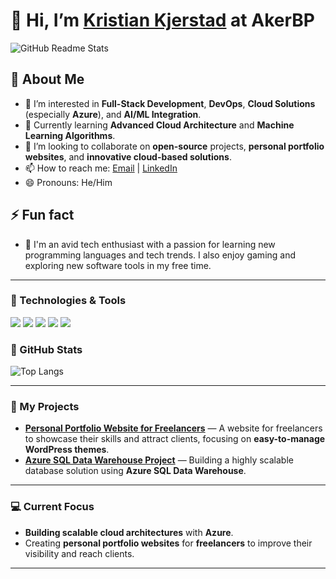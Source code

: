 # 👋 Hi, I’m [Kristian Kjerstad](https://github.com/KristianKjerstadAkerBP) at AkerBP

![GitHub Readme Stats](https://github-readme-stats.vercel.app/api?username=KristianKjerstadAkerBP&show_icons=true&hide_title=true&count_private=true&theme=radical)

## 👀 About Me

- 🎯 I’m interested in **Full-Stack Development**, **DevOps**, **Cloud Solutions** (especially **Azure**), and **AI/ML Integration**.
- 🌱 Currently learning **Advanced Cloud Architecture** and **Machine Learning Algorithms**.
- 💞️ I’m looking to collaborate on **open-source** projects, **personal portfolio websites**, and **innovative cloud-based solutions**.
- 📫 How to reach me: [Email](mailto:kristian@example.com) | [LinkedIn](https://www.linkedin.com/in/kristian-kjerstad/)
- 😄 Pronouns: He/Him

## ⚡ Fun fact
- 🚀 I'm an avid tech enthusiast with a passion for learning new programming languages and tech trends. I also enjoy gaming and exploring new software tools in my free time.

---

### 🔧 Technologies & Tools

![](https://img.shields.io/badge/Tools-Azure-brightgreen)
![](https://img.shields.io/badge/Tools-Python-orange)
![](https://img.shields.io/badge/Tools-SQL-blue)
![](https://img.shields.io/badge/Tools-WordPress-purple)
![](https://img.shields.io/badge/Tools-Docker-00f7f7)

### 🚀 GitHub Stats

![Top Langs](https://github-readme-stats.vercel.app/api/top-langs/?username=KristianKjerstadAkerBP&langs_count=5&theme=radical)

---

### 📜 My Projects

- [**Personal Portfolio Website for Freelancers**](https://github.com/KristianKjerstadAkerBP/portfolio-project) — A website for freelancers to showcase their skills and attract clients, focusing on **easy-to-manage WordPress themes**.
- [**Azure SQL Data Warehouse Project**](https://github.com/KristianKjerstadAkerBP/azure-sql-warehouse) — Building a highly scalable database solution using **Azure SQL Data Warehouse**.

---

### 💻 Current Focus

- **Building scalable cloud architectures** with **Azure**.
- Creating **personal portfolio websites** for **freelancers** to improve their visibility and reach clients.

---

